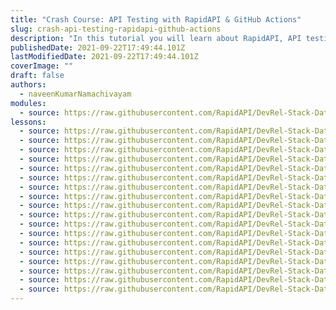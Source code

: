 ```yaml
---
title: "Crash Course: API Testing with RapidAPI & GitHub Actions"
slug: crash-api-testing-rapidapi-github-actions
description: "In this tutorial you will learn about RapidAPI, API testing using RapidAPI Testing solution, how to monitor the performance of the API, RapidAPI GitHub Action and more."
publishedDate: 2021-09-22T17:49:44.101Z
lastModifiedDate: 2021-09-22T17:49:44.101Z
coverImage: ""
draft: false
authors:
  - naveenKumarNamachivayam
modules:
  - source: https://raw.githubusercontent.com/RapidAPI/DevRel-Stack-Data/improve/lms-yt-data/lms/courses/crash-api-testing-rapidapi-github-actions/index.md
lessons:
  - source: https://raw.githubusercontent.com/RapidAPI/DevRel-Stack-Data/improve/lms-yt-data/lms/courses/crash-api-testing-rapidapi-github-actions/01-intro.md
  - source: https://raw.githubusercontent.com/RapidAPI/DevRel-Stack-Data/improve/lms-yt-data/lms/courses/crash-api-testing-rapidapi-github-actions/02-rapidapi.md
  - source: https://raw.githubusercontent.com/RapidAPI/DevRel-Stack-Data/improve/lms-yt-data/lms/courses/crash-api-testing-rapidapi-github-actions/03-rapidapi-products.md
  - source: https://raw.githubusercontent.com/RapidAPI/DevRel-Stack-Data/improve/lms-yt-data/lms/courses/crash-api-testing-rapidapi-github-actions/04-rapidapi-testing.md
  - source: https://raw.githubusercontent.com/RapidAPI/DevRel-Stack-Data/improve/lms-yt-data/lms/courses/crash-api-testing-rapidapi-github-actions/05-rapidapi-github-action.md
  - source: https://raw.githubusercontent.com/RapidAPI/DevRel-Stack-Data/improve/lms-yt-data/lms/courses/crash-api-testing-rapidapi-github-actions/06-[demo]-rapidapi-signin.md
  - source: https://raw.githubusercontent.com/RapidAPI/DevRel-Stack-Data/improve/lms-yt-data/lms/courses/crash-api-testing-rapidapi-github-actions/07-[demo]-rapidapi-marketplace.md
  - source: https://raw.githubusercontent.com/RapidAPI/DevRel-Stack-Data/improve/lms-yt-data/lms/courses/crash-api-testing-rapidapi-github-actions/08-[demo]-rapidapi-developer-dashboard.md
  - source: https://raw.githubusercontent.com/RapidAPI/DevRel-Stack-Data/improve/lms-yt-data/lms/courses/crash-api-testing-rapidapi-github-actions/09-[demo]-rapidapi-marketplace-search.md
  - source: https://raw.githubusercontent.com/RapidAPI/DevRel-Stack-Data/improve/lms-yt-data/lms/courses/crash-api-testing-rapidapi-github-actions/10-[demo]-rapidapi-test-endpoint.md
  - source: https://raw.githubusercontent.com/RapidAPI/DevRel-Stack-Data/improve/lms-yt-data/lms/courses/crash-api-testing-rapidapi-github-actions/11-[demo]-rapidapi-provide-dashboard.md
  - source: https://raw.githubusercontent.com/RapidAPI/DevRel-Stack-Data/improve/lms-yt-data/lms/courses/crash-api-testing-rapidapi-github-actions/12-[demo]-rapidapi-testing.md
  - source: https://raw.githubusercontent.com/RapidAPI/DevRel-Stack-Data/improve/lms-yt-data/lms/courses/crash-api-testing-rapidapi-github-actions/13-[demo]-creating-test-rapidapi-testing.md
  - source: https://raw.githubusercontent.com/RapidAPI/DevRel-Stack-Data/improve/lms-yt-data/lms/courses/crash-api-testing-rapidapi-github-actions/14-[demo]-testing-apis.md
  - source: https://raw.githubusercontent.com/RapidAPI/DevRel-Stack-Data/improve/lms-yt-data/lms/courses/crash-api-testing-rapidapi-github-actions/15-[demo]-api-performance.md
  - source: https://raw.githubusercontent.com/RapidAPI/DevRel-Stack-Data/improve/lms-yt-data/lms/courses/crash-api-testing-rapidapi-github-actions/16-[demo]-rapidapi-github-action.md
  - source: https://raw.githubusercontent.com/RapidAPI/DevRel-Stack-Data/improve/lms-yt-data/lms/courses/crash-api-testing-rapidapi-github-actions/17-[demo]-executing-rapidapi-github-action.md
  - source: https://raw.githubusercontent.com/RapidAPI/DevRel-Stack-Data/improve/lms-yt-data/lms/courses/crash-api-testing-rapidapi-github-actions/18-conclusion.md
---
```

